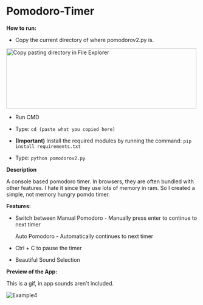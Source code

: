 # Pomodoro-Timer

**How to run:**

- Copy the current directory of where pomodorov2.py is.

<img src="https://user-images.githubusercontent.com/85435538/129130515-8625f725-7b4e-43ba-8d4f-21b3d44c2277.gif" alt="Copy pasting directory in File Explorer" width="500" height='158'/>

- Run CMD

- Type:  `cd (paste what you copied here)`
- **(Important)** Install the required modules by running the command: `pip install requirements.txt`
- Type:  `python pomodorov2.py`

**Description**

A console based pomodoro timer. In browsers, they are often bundled with other features. I hate it since they use lots of memory in ram. 
So I created a simple, not memory hungry pomdo timer.


**Features:**

- Switch between 
  Manual Pomodoro - Manually press enter to continue to next timer

  Auto Pomodoro - Automatically continues to next timer

- Ctrl + C to pause the timer
- Beautiful Sound Selection

**Preview of the App:**

This is a gif, in app sounds aren't included.

![Example4](https://user-images.githubusercontent.com/85435538/129162800-84b3216c-8d40-4cd0-ab9a-c35cbc6aaed4.gif)
